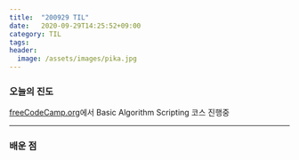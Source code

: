 ```yaml
---
title:  "200929 TIL"
date:   2020-09-29T14:25:52+09:00
category: TIL
tags: 
header:
  image: /assets/images/pika.jpg
---
```


<h3>오늘의 진도</h3>

[freeCodeCamp.org](https://www.freecodecamp.org/)에서 Basic Algorithm Scripting 코스 진행중

<hr>

<h3>배운 점</h3>

